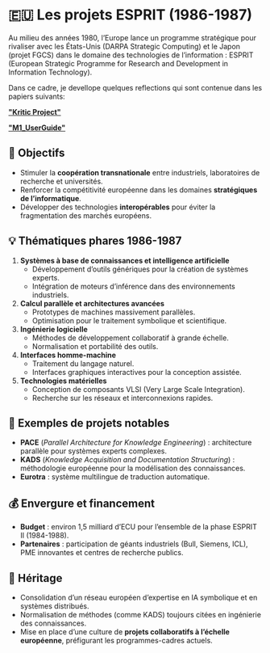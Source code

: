 # 🇪🇺 Les projets ESPRIT (1986-1987)

Au milieu des années 1980, l’Europe lance un programme stratégique pour rivaliser avec les États-Unis (DARPA Strategic Computing) et le Japon (projet FGCS) dans le domaine des technologies de l’information : ESPRIT (European Strategic Programme for Research and Development in Information Technology).

Dans ce cadre, je devellope quelques reflections qui sont contenue dans les papiers suivants:

 **["Kritic Project"](./Docs/Kritic_Project.pdf)**  
 
  **["M1_UserGuide"](./M1_UserGuide.pdf)**  
  

## 🎯 Objectifs
- Stimuler la **coopération transnationale** entre industriels, laboratoires de recherche et universités.
- Renforcer la compétitivité européenne dans les domaines **stratégiques de l’informatique**.
- Développer des technologies **interopérables** pour éviter la fragmentation des marchés européens.

## 💡 Thématiques phares 1986-1987
1. **Systèmes à base de connaissances et intelligence artificielle**
   - Développement d’outils génériques pour la création de systèmes experts.
   - Intégration de moteurs d’inférence dans des environnements industriels.
2. **Calcul parallèle et architectures avancées**
   - Prototypes de machines massivement parallèles.
   - Optimisation pour le traitement symbolique et scientifique.
3. **Ingénierie logicielle**
   - Méthodes de développement collaboratif à grande échelle.
   - Normalisation et portabilité des outils.
4. **Interfaces homme-machine**
   - Traitement du langage naturel.
   - Interfaces graphiques interactives pour la conception assistée.
5. **Technologies matérielles**
   - Conception de composants VLSI (Very Large Scale Integration).
   - Recherche sur les réseaux et interconnexions rapides.

## 📌 Exemples de projets notables
- **PACE** (*Parallel Architecture for Knowledge Engineering*) : architecture parallèle pour systèmes experts complexes.
- **KADS** (*Knowledge Acquisition and Documentation Structuring*) : méthodologie européenne pour la modélisation des connaissances.
- **Eurotra** : système multilingue de traduction automatique.

## 💰 Envergure et financement
- **Budget** : environ 1,5 milliard d’ECU pour l’ensemble de la phase ESPRIT II (1984-1988).
- **Partenaires** : participation de géants industriels (Bull, Siemens, ICL), PME innovantes et centres de recherche publics.

## 📜 Héritage
- Consolidation d’un réseau européen d’expertise en IA symbolique et en systèmes distribués.
- Normalisation de méthodes (comme KADS) toujours citées en ingénierie des connaissances.
- Mise en place d’une culture de **projets collaboratifs à l’échelle européenne**, préfigurant les programmes-cadres actuels.
